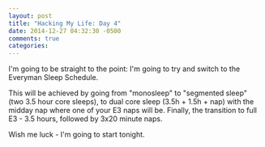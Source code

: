 ```yaml
---
layout: post
title: "Hacking My Life: Day 4"
date: 2014-12-27 04:32:30 -0500
comments: true
categories: 
---
```

I'm going to be straight to the point: I'm going to try and switch to the Everyman Sleep Schedule.

This will be achieved by going from "monosleep" to "segmented sleep" (two 3.5 hour core sleeps), to dual core sleep (3.5h + 1.5h + nap) with the midday nap where one of your E3 naps will be. Finally, the transition to full E3 - 3.5 hours, followed by 3x20 minute naps.

Wish me luck - I'm going to start tonight.
